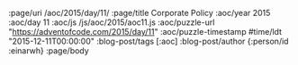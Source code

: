 :page/uri /aoc/2015/day/11/
:page/title Corporate Policy
:aoc/year 2015
:aoc/day 11
:aoc/js /js/aoc/2015/aoc11.js
:aoc/puzzle-url "https://adventofcode.com/2015/day/11"
:aoc/puzzle-timestamp #time/ldt "2015-12-11T00:00:00"
:blog-post/tags [:aoc]
:blog-post/author {:person/id :einarwh}
:page/body

<!-- # Einar W. Høst -->

